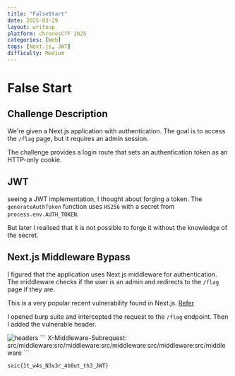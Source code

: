 ```yaml
---
title: "FalseStart"
date: 2025-03-29
layout: writeup
platform: chronosCTF 2025
categories: [Web]
tags: [Next.js, JWT]
difficulty: Medium
---
```


# False Start

## Challenge Description

We're given a Next.js application with authentication. The goal is to access the `/flag` page, but it requires an admin session.

The challenge provides a login route that sets an authentication token as an HTTP-only cookie.

## JWT

seeing a JWT implementation, I thought about forging a token.
The `generateAuthToken` function uses `HS256` with a secret from `process.env.AUTH_TOKEN`.

But later I realised that it is not possible to forge it without the knowledge of the secret.

## Next.js Middleware Bypass

I figured that the application uses Next.js middleware for authentication. The middleware checks if the user is an admin and redirects to the `/flag` page if they are.

This is a very popular recent vulnerability found in Next.js.
[Refer](https://youtu.be/AaCnBOqyvIM?si=F6u5v4GZFRV05ZiA)

I opened burp suite and intercepted the request to the `/flag` endpoint.
Then I added the vulnerable header.

<img src="{{ 'assets/images/FalseStart/burp.png' | relative_url }}" alt="headers"/>
```
X-Middleware-Subrequest: src/middleware:src/middleware:src/middleware:src/middleware:src/middleware
```

`saic{1t_w4s_N3v3r_4b0ut_th3_JWT}`
